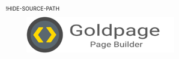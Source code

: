 !HIDE-SOURCE-PATH
<p align="center">
  <a href="/../../#readme">
    <img align="center" src="/docs/assets/icon-with-text.svg" height=96 style="max-width:100%;" alt="Goldpage"/>
  </a>
</p>

